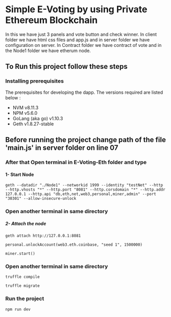 # Simple E-Voting by using Private Ethereum Blockchain

In this we have just 3 panels and vote button and check winner. In client folder we have html css files and app.js and in server folder we have configuration on server.
In Contract folder we have contract of vote and in the Node1 folder we have etherum node.
## To Run this project follow these steps

### Installing prerequisites
The prerequisites for developing the dapp. The versions required are listed below :

- NVM v8.11.3
- NPM v5.6.0
- GoLang (aka go) v1.10.3
- Geth v1.8.27-stable

## Before running the project change path of the file 'main.js' in server folder on line 07 

### After that Open terminal in E-Voting-Eth folder and type 

#### 1- Start Node
```
geth --datadir "./Node1" --networkid 1999 --identity "testNet" --http --http.vhosts "*" --http.port "8081" --http.corsdomain "*" --http.addr 127.0.0.1 --http.api "db,eth,net,web3,personal,miner,admin" --port "30301" --allow-insecure-unlock

```
### Open another terminal in same directory 
##### 2- Attach the node 

```
geth attach http://127.0.0.1:8081

personal.unlockAccount(web3.eth.coinbase, "seed 1", 1500000)

miner.start()

```
### Open another terminal in same directory

```
truffle compile

truffle migrate

```

### Run the project 

``` 
npm run dev

```

